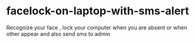 # facelock-on-laptop-with-sms-alert
Recognize your face , lock your computer when you are absent or when other appear and also send sms to admin

